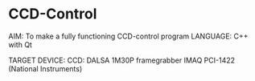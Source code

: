 # CCD-Control

AIM: To make a fully functioning CCD-control program
LANGUAGE: C++ with Qt

TARGET DEVICE:
  CCD: DALSA 1M30P
  framegrabber IMAQ PCI-1422 (National Instruments)

